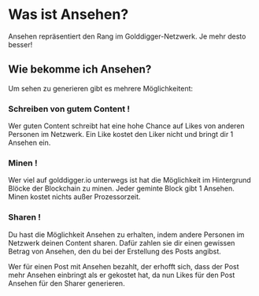 # Was ist Ansehen?
Ansehen repräsentiert den Rang im Golddigger-Netzwerk. Je mehr desto besser!

## Wie bekomme ich Ansehen?
Um sehen zu generieren gibt es mehrere Möglichkeitent:

### Schreiben von gutem Content !
Wer guten Content schreibt hat eine hohe Chance auf Likes von anderen Personen im Netzwerk. Ein Like kostet den Liker nicht und bringt dir 1 Ansehen ein.

### Minen !
Wer viel auf golddigger.io unterwegs ist hat die Möglichkeit im Hintergrund Blöcke der Blockchain zu minen. Jeder geminte Block gibt 1 Ansehen. Minen kostet nichts außer Prozessorzeit.

### Sharen !
Du hast die Möglichkeit Ansehen zu erhalten, indem andere Personen im Netzwerk deinen Content sharen. Dafür zahlen sie dir einen gewissen Betrag von Ansehen, den du bei der Erstellung des Posts angibst.

Wer für einen Post mit Ansehen bezahlt, der erhofft sich, dass der Post mehr Ansehen einbringt als er gekostet hat, da nun Likes für den Post Ansehen für den Sharer generieren.
